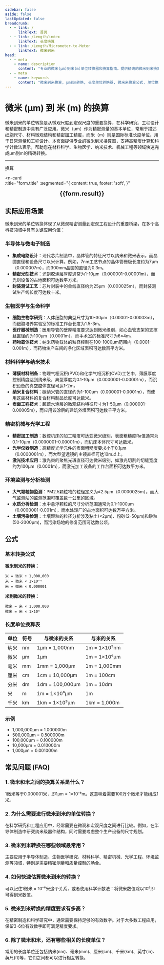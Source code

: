 ```yaml
---
sidebar: false
aside: false
lastUpdated: false
breadcrumb:
  - - link: /
      linkText: 首页
  - - link: /Length/index
      linkText: 长度换算
  - - link: /Length/Micrometer-to-Meter
      linkText: 微米到米
head:
  - - meta
    - name: description
      content: "专业的微米(μm)到米(m)单位转换器和换算指南。提供精确的微米到米换算公式、实际应用场景和常见问题解答。支持科学计数法和高精度计算，适用于工程设计、科学研究和教育教学。"
  - - meta
    - name: keywords
      content: "微米到米换算, μm到m转换, 长度单位转换器, 微米米换算公式, 单位换算, 长度测量, 精密测量, 工程计算, 科学计数法, 微观测量, 宏观尺度, 材料科学, 生物医学, 纳米技术, 机械工程, 光学工程, 半导体制造, 精密仪器, 测量工具, 单位转换表"
---
```

# 微米 (μm) 到 米 (m) 的换算

微米到米的单位转换是从微观尺度到宏观尺度的重要换算，在科学研究、工程设计和精密制造中具有广泛应用。微米（μm）作为精密测量的基本单位，常用于描述细胞尺寸、材料微观结构和精密加工精度，而米（m）则是国际标准长度单位，用于日常测量和工程设计。本页面提供专业的微米到米换算器，支持高精度计算和科学计数法表示，帮助您在材料科学、生物医学、纳米技术、机械工程等领域快速完成μm到m的精确转换。

---
<script setup>
import { onMounted, reactive, inject, ref } from 'vue'
import { NButton, NForm, NFormItem, NInput, NInputNumber, NSelect, NCard, useMessage,NGrid ,NGi } from 'naive-ui'
import { defineClientComponent } from 'vitepress'
import { Length } from '../files';
const seoKey = ['单位转换器','单位换算','长度单位转换器','长度单位转换','尺寸换算','长度单位换算','长度单位换算表','微米','毫米','毫米','微米','微米','纳米','米和微米的换算','微米和厘米的换算','一微米','微米和米的换算','um单位','微米的单位','µm','毫米和微米的换算','micron是什么单位','分米单位','微米和米','一微米等于多少毫米','microns','um和mm换算','一毫米等于多少微米','weimi','micrometer','目数','微米的符号','μm和mm换算','微米和毫米的换算','毫米和微米','微米单位','miu','m是什么单位','um是什么单位','μm是什么单位','微米和毫米','μm','um','微米符号']
const convert = inject('convert')

const form = reactive({
  number: null,
  result: '',
  title:'微米 (μm) 到米 (m) 的换算',
})

const convertHandler = () => {
  if (form.number !== null && !isNaN(form.number)) {
    const convertedValue = parseFloat(form.number) / 1000000
    form.result = `${form.number}μm = ${convertedValue.toFixed(6)}m`
  } else {
    form.result = '请输入有效的数值。'
  }
}
</script>

<n-form size="large" :model="form">
  <n-form-item label="微米 (μm)">
    <n-input-number v-model:value="form.number" placeholder="输入微米" style="width: 100%" />
  </n-form-item>
  <n-form-item>
    <n-button type="info" @click="convertHandler" block>换算</n-button>
  </n-form-item>
</n-form>

<n-card  
  :title="form.title"
  :segmented="{
    content: true,
    footer: 'soft',
  }"
>
  <div  style="text-align:center;font-size:20px;">
    <strong>{{form.result}}</strong>
  </div>
    <template #footer>
    <div>
      <span v-for="item of seoKey">{{item}}，</span>
    </div>
  </template>
</n-card>

## 实际应用场景

微米到米的单位转换体现了从微观精密测量到宏观工程设计的重要桥梁，在多个高科技领域中具有关键应用价值：

### 半导体与微电子制造
- **集成电路设计**：现代芯片制造中，晶体管的特征尺寸以纳米和微米表示，而晶圆直径和设备尺寸以米计算。例如，7nm工艺节点的晶体管栅极长度约为7μm（0.000007m），而300mm晶圆的直径为0.3m。
- **精密光刻技术**：光刻胶涂层厚度通常为1-10μm（0.000001-0.00001m），而光刻设备的占地面积可达数平方米。
- **封装测试工艺**：芯片封装中的金线直径约为25μm（0.000025m），而封装测试生产线长度可达数十米。

### 生物医学与生命科学
- **细胞生物学研究**：人体细胞的典型尺寸为10-30μm（0.00001-0.00003m），而细胞培养实验室的标准工作台长度为1.5-3m。
- **医疗器械制造**：医用导管的壁厚精度要求达到微米级别，如心血管支架的支撑丝直径约为100μm（0.0001m），而手术室的标准尺寸为6×4m。
- **药物载体技术**：纳米药物载体的粒径控制在100-1000μm范围内（0.0001-0.001m），而药物生产车间的净化区域面积可达数百平方米。

### 材料科学与纳米技术
- **薄膜材料制备**：物理气相沉积(PVD)和化学气相沉积(CVD)工艺中，薄膜厚度控制精度达到纳米级，典型厚度为0.1-10μm（0.0000001-0.00001m），而沉积设备的真空腔体直径可达1-2m。
- **纳米复合材料**：碳纳米管的直径约为1-100μm（0.000001-0.0001m），而使用这些材料的复合材料制品长度可达数米。
- **表面工程技术**：超疏水涂层的微观结构特征尺寸为1-50μm（0.000001-0.00005m），而应用该涂层的建筑外墙面积可达数千平方米。

### 精密机械与光学工程
- **精密加工制造**：数控机床的加工精度可达亚微米级别，表面粗糙度Ra值通常为0.1-10μm（0.0000001-0.00001m），而机床本体尺寸可达数米。
- **光学仪器制造**：高精度光学元件的表面粗糙度要求小于0.1μm（0.0000001m），而大型望远镜的主镜直径可达10m以上。
- **激光技术应用**：激光束的聚焦光斑直径可达微米级别，如激光切割的切缝宽度约为100μm（0.0001m），而激光加工设备的工作台面积可达数平方米。

### 环境监测与分析检测
- **大气颗粒物监测**：PM2.5颗粒物的粒径定义为≤2.5μm（0.0000025m），而大气监测站的监测范围可覆盖数十公里的区域。
- **水质分析检测**：水中悬浮颗粒的尺寸分析范围通常为0.1-1000μm（0.0000001-0.001m），而水处理厂的占地面积可达数万平方米。
- **土壤污染检测**：土壤颗粒的粒径分析涉及粘土(<2μm)、粉砂(2-50μm)和砂粒(50-2000μm)，而污染场地的修复范围可达数公顷。

## 公式

### 基本转换公式

**微米到米的转换：**
```
米 = 微米 ÷ 1,000,000
米 = 微米 × 1×10⁻⁶
米 = 微米 × 0.000001
```

**米到微米的转换：**
```
微米 = 米 × 1,000,000
微米 = 米 × 1×10⁶
```

### 长度单位换算表

| 单位 | 符号 | 与微米的关系 | 与米的关系 |
|------|------|-------------|----------|
| 纳米 | nm | 1μm = 1,000nm | 1m = 1×10⁹nm |
| 微米 | μm | 1μm | 1m = 1×10⁶μm |
| 毫米 | mm | 1mm = 1,000μm | 1m = 1,000mm |
| 厘米 | cm | 1cm = 10,000μm | 1m = 100cm |
| 分米 | dm | 1dm = 100,000μm | 1m = 10dm |
| 米 | m | 1m = 1×10⁶μm | 1m |
| 千米 | km | 1km = 1×10⁹μm | 1km = 1,000m |

### 示例
- 1,000,000μm = 1.000000m
- 500,000μm = 0.500000m
- 100,000μm = 0.100000m
- 10,000μm = 0.010000m
- 1,000μm = 0.001000m

## 常见问题 (FAQ)

### 1. 微米和米之间的换算关系是什么？
1微米等于0.000001米，即1μm = 1×10⁻⁶m。这意味着需要100万个微米才能组成1米。

### 2. 为什么需要进行微米到米的单位转换？
在科学研究和工程应用中，经常需要在微观和宏观尺度之间进行比较。例如，在半导体制造中研究纳米级器件结构，同时需要考虑整个生产设备的尺寸规划。

### 3. 微米到米转换在哪些领域最常用？
主要应用于半导体制造、生物医学研究、材料科学、精密机械、光学工程、环境监测等领域，特别是需要精密测量和质量控制的场合。

### 4. 如何快速估算微米到米的转换？
可以记住1微米 = 10⁻⁶米这个关系，或者使用科学计数法：将微米数值除以10⁶即可得到米数值。

### 5. 微米到米转换的精度要求有多高？
在精密制造和科学研究中，通常需要保持足够的有效数字。对于大多数工程应用，保留3-6位有效数字即可满足精度要求。

### 6. 除了微米和米，还有哪些相关的长度单位？
常用的长度单位还包括纳米(nm)、毫米(mm)、厘米(cm)、千米(km)、英寸(in)、英尺(ft)等，它们之间都可以进行相互转换。

